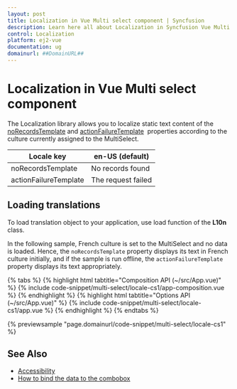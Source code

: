 ```yaml
---
layout: post
title: Localization in Vue Multi select component | Syncfusion
description: Learn here all about Localization in Syncfusion Vue Multi select component of Syncfusion Essential JS 2 and more.
control: Localization 
platform: ej2-vue
documentation: ug
domainurl: ##DomainURL##
---
```


# Localization in Vue Multi select component

The Localization library allows you to localize static text content of the [noRecordsTemplate](https://ej2.syncfusion.com/vue/documentation/api/multi-select/#norecordstemplate) and [actionFailureTemplate](https://ej2.syncfusion.com/vue/documentation/api/multi-select/#actionfailuretemplate) &nbsp;properties according to the culture currently assigned to the MultiSelect.

| Locale key | en-US (default)  |
|------------|------------------|
| noRecordsTemplate |  No records found |
| actionFailureTemplate | The request failed |

## Loading translations

To load translation object to your application, use load function of the **L10n** class.

In the following sample, French culture is set to the MultiSelect and no data is loaded. Hence, the `noRecordsTemplate` property displays its text in French culture initially, and if the sample is run offline, the `actionFailureTemplate` property displays its text appropriately.

{% tabs %}
{% highlight html tabtitle="Composition API (~/src/App.vue)" %}
{% include code-snippet/multi-select/locale-cs1/app-composition.vue %}
{% endhighlight %}
{% highlight html tabtitle="Options API (~/src/App.vue)" %}
{% include code-snippet/multi-select/locale-cs1/app.vue %}
{% endhighlight %}
{% endtabs %}
        
{% previewsample "page.domainurl/code-snippet/multi-select/locale-cs1" %}

## See Also

* [Accessibility](./accessibility/)
* [How to bind the data to the combobox](./data-binding/)
